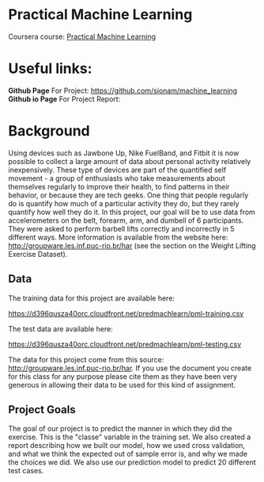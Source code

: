 Practical Machine Learning
========================

Coursera course: [Practical Machine Learning](https://class.coursera.org/predmachlearn-031)  

# Useful links:

**Github Page** For Project: https://github.com/sionam/machine_learning
**Github io Page** For Project Report: 

# Background

Using devices such as Jawbone Up, Nike FuelBand, and Fitbit it is now possible to collect a large amount of data about personal activity relatively inexpensively. These type of devices are part of the quantified self movement - a group of enthusiasts who take measurements about themselves regularly to improve their health, to find patterns in their behavior, or because they are tech geeks. One thing that people regularly do is quantify how much of a particular activity they do, but they rarely quantify how well they do it. In this project, our goal will be to use data from accelerometers on the belt, forearm, arm, and dumbell of 6 participants. They were asked to perform barbell lifts correctly and incorrectly in 5 different ways. More information is available from the website here: http://groupware.les.inf.puc-rio.br/har (see the section on the Weight Lifting Exercise Dataset). 

## Data 

The training data for this project are available here: 

https://d396qusza40orc.cloudfront.net/predmachlearn/pml-training.csv

The test data are available here: 

https://d396qusza40orc.cloudfront.net/predmachlearn/pml-testing.csv

The data for this project come from this source: http://groupware.les.inf.puc-rio.br/har. If you use the document you create for this class for any purpose please cite them as they have been very generous in allowing their data to be used for this kind of assignment. 

## Project Goals

The goal of our project is to predict the manner in which they did the exercise. This is the "classe" variable in the training set. We also created a report describing how we built our model, how we used cross validation, and what we think the expected out of sample error is, and why we made the choices we did. We also use our prediction model to predict 20 different test cases. 

